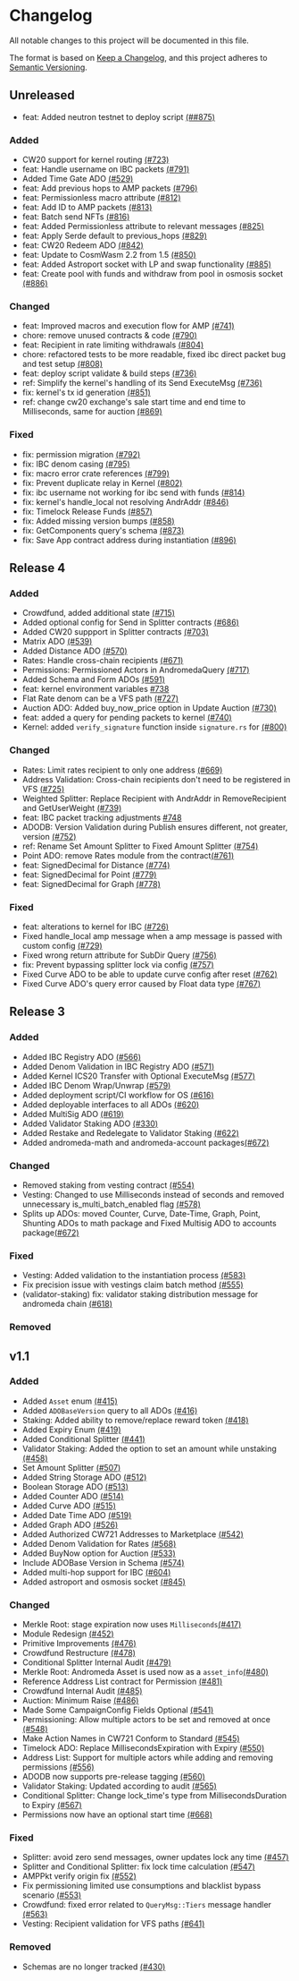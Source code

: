# Changelog

All notable changes to this project will be documented in this file.

The format is based on [Keep a Changelog](https://keepachangelog.com/en/1.1.0/),
and this project adheres to [Semantic Versioning](https://semver.org/spec/v2.0.0.html).

## Unreleased
- feat: Added neutron testnet to deploy script [(##875)](https://github.com/andromedaprotocol/andromeda-core/pull/875)

### Added

- CW20 support for kernel routing [(#723)](https://github.com/andromedaprotocol/andromeda-core/pull/723)
- feat: Handle username on IBC packets [(#791)](https://github.com/andromedaprotocol/andromeda-core/pull/791)
- Added Time Gate ADO [(#529)](https://github.com/andromedaprotocol/andromeda-core/pull/529)
- feat: Add previous hops to AMP packets [(#796)](https://github.com/andromedaprotocol/andromeda-core/pull/796)
- feat: Permissionless macro attribute [(#812)](https://github.com/andromedaprotocol/andromeda-core/pull/812)
- feat: Add ID to AMP packets [(#813)](https://github.com/andromedaprotocol/andromeda-core/pull/813)
- feat: Batch send NFTs [(#816)](https://github.com/andromedaprotocol/andromeda-core/pull/816)
- feat: Added Permissionless attribute to relevant messages [(#825)](https://github.com/andromedaprotocol/andromeda-core/pull/825)
- feat: Apply Serde default to previous_hops [(#829)](https://github.com/andromedaprotocol/andromeda-core/pull/829)
- feat: CW20 Redeem ADO [(#842)](https://github.com/andromedaprotocol/andromeda-core/pull/842)
- feat: Update to CosmWasm 2.2 from 1.5 [(#850)](https://github.com/andromedaprotocol/andromeda-core/pull/850)
- feat: Added Astroport socket with LP and swap functionality [(#885)](https://github.com/andromedaprotocol/andromeda-core/pull/885)
- feat: Create pool with funds and withdraw from pool in osmosis socket [(#886)](https://github.com/andromedaprotocol/andromeda-core/pull/886)

### Changed

- feat: Improved macros and execution flow for AMP [(#741)](https://github.com/andromedaprotocol/andromeda-core/pull/741)
- chore: remove unused contracts & code [(#790)](https://github.com/andromedaprotocol/andromeda-core/pull/790)
- feat: Recipient in rate limiting withdrawals [(#804)](https://github.com/andromedaprotocol/andromeda-core/pull/804)
- chore: refactored tests to be more readable, fixed ibc direct packet bug and test setup [(#808)](https://github.com/andromedaprotocol/andromeda-core/pull/808)
- feat: deploy script validate & build steps [(#736)](https://github.com/andromedaprotocol/andromeda-core/pull/736)
- ref: Simplify the kernel's handling of its Send ExecuteMsg [(#736)](https://github.com/andromedaprotocol/andromeda-core/pull/736)
- fix: kernel's tx id generation [(#851)](https://github.com/andromedaprotocol/andromeda-core/pull/851)
- ref: change cw20 exchange's sale start time and end time to Milliseconds, same for auction [(#869)](https://github.com/andromedaprotocol/andromeda-core/pull/869)

### Fixed

- fix: permission migration [(#792)](https://github.com/andromedaprotocol/andromeda-core/pull/792)
- fix: IBC denom casing [(#795)](https://github.com/andromedaprotocol/andromeda-core/pull/795)
- fix: macro error crate references [(#799)](https://github.com/andromedaprotocol/andromeda-core/pull/799)
- fix: Prevent duplicate relay in Kernel [(#802)](https://github.com/andromedaprotocol/andromeda-core/pull/802)
- fix: ibc username not working for ibc send with funds [(#814)](https://github.com/andromedaprotocol/andromeda-core/pull/814)
- fix: kernel's handle_local not resolving AndrAddr [(#846)](https://github.com/andromedaprotocol/andromeda-core/pull/846)
- fix: Timelock Release Funds [(#857)](https://github.com/andromedaprotocol/andromeda-core/pull/857)
- fix: Added missing version bumps [(#858)](https://github.com/andromedaprotocol/andromeda-core/pull/858)
- fix: GetComponents query's schema  [(#873)](https://github.com/andromedaprotocol/andromeda-core/pull/873)
- fix: Save App contract address during instantiation  [(#896)](https://github.com/andromedaprotocol/andromeda-core/pull/896)


## Release 4

### Added

- Crowdfund, added additional state [(#715)](https://github.com/andromedaprotocol/andromeda-core/pull/715)
- Added optional config for Send in Splitter contracts [(#686)](https://github.com/andromedaprotocol/andromeda-core/pull/686)
- Added CW20 suppport in Splitter contracts [(#703)](https://github.com/andromedaprotocol/andromeda-core/pull/703)
- Matrix ADO [(#539)](https://github.com/andromedaprotocol/andromeda-core/pull/539)
- Added Distance ADO [(#570)](https://github.com/andromedaprotocol/andromeda-core/pull/570)
- Rates: Handle cross-chain recipients [(#671)](https://github.com/andromedaprotocol/andromeda-core/pull/671)
- Permissions: Permissioned Actors in AndromedaQuery [(#717)](https://github.com/andromedaprotocol/andromeda-core/pull/717)
- Added Schema and Form ADOs [(#591)](https://github.com/andromedaprotocol/andromeda-core/pull/591)
- feat: kernel environment variables [#738](https://github.com/andromedaprotocol/andromeda-core/pull/738)
- Flat Rate denom can be a VFS path [(#727)](https://github.com/andromedaprotocol/andromeda-core/pull/727)
- Auction ADO: Added buy_now_price option in Update Auction [(#730)](https://github.com/andromedaprotocol/andromeda-core/pull/730)
- feat: added a query for pending packets to kernel [(#740)](https://github.com/andromedaprotocol/andromeda-core/pull/740)
- Kernel: added `verify_signature` function inside `signature.rs` for  [(#800)](https://github.com/andromedaprotocol/andromeda-core/pull/800)

### Changed

- Rates: Limit rates recipient to only one address [(#669)](https://github.com/andromedaprotocol/andromeda-core/pull/669)
- Address Validation: Cross-chain recipients don't need to be registered in VFS [(#725)](https://github.com/andromedaprotocol/andromeda-core/pull/725)
- Weighted Splitter: Replace Recipient with AndrAddr in RemoveRecipient and GetUserWeight [(#739)](https://github.com/andromedaprotocol/andromeda-core/pull/739)
- feat: IBC packet tracking adjustments [#748](https://github.com/andromedaprotocol/andromeda-core/pull/748)
- ADODB: Version Validation during Publish ensures different, not greater, version [(#752)](https://github.com/andromedaprotocol/andromeda-core/pull/752)
- ref: Rename Set Amount Splitter to Fixed Amount Splitter [(#754)](https://github.com/andromedaprotocol/andromeda-core/pull/754)
- Point ADO: remove Rates module from the contract[(#761)](https://github.com/andromedaprotocol/andromeda-core/pull/761)
- feat: SignedDecimal for Distance [(#774)](https://github.com/andromedaprotocol/andromeda-core/pull/774)
- feat: SignedDecimal for Point [(#779)](https://github.com/andromedaprotocol/andromeda-core/pull/779)
- feat: SignedDecimal for Graph [(#778)](https://github.com/andromedaprotocol/andromeda-core/pull/778)

### Fixed

- feat: alterations to kernel for IBC [(#726)](https://github.com/andromedaprotocol/andromeda-core/pull/726)
- Fixed handle_local amp message when a amp message is passed with custom config [(#729)](https://github.com/andromedaprotocol/andromeda-core/pull/729)
- Fixed wrong return attribute for SubDir Query [(#756)](https://github.com/andromedaprotocol/andromeda-core/pull/756)
- fix: Prevent bypassing splitter lock via config [(#757)](https://github.com/andromedaprotocol/andromeda-core/pull/757)
- Fixed Curve ADO to be able to update curve config after reset [(#762)](https://github.com/andromedaprotocol/andromeda-core/pull/762)
- Fixed Curve ADO's query error caused by Float data type [(#767)](https://github.com/andromedaprotocol/andromeda-core/pull/767)

## Release 3

### Added

- Added IBC Registry ADO [(#566)](https://github.com/andromedaprotocol/andromeda-core/pull/566)
- Added Denom Validation in IBC Registry ADO [(#571)](https://github.com/andromedaprotocol/andromeda-core/pull/571)
- Added Kernel ICS20 Transfer with Optional ExecuteMsg [(#577)](https://github.com/andromedaprotocol/andromeda-core/pull/577)
- Added IBC Denom Wrap/Unwrap [(#579)](https://github.com/andromedaprotocol/andromeda-core/pull/579)
- Added deployment script/CI workflow for OS [(#616)](https://github.com/andromedaprotocol/andromeda-core/pull/616)
- Added deployable interfaces to all ADOs [(#620)](https://github.com/andromedaprotocol/andromeda-core/pull/620)
- Added MultiSig ADO [(#619)](https://github.com/andromedaprotocol/andromeda-core/pull/619)
- Added Validator Staking ADO [(#330)](https://github.com/andromedaprotocol/andromeda-core/pull/330)
- Added Restake and Redelegate to Validator Staking [(#622)](https://github.com/andromedaprotocol/andromeda-core/pull/622)
- Added andromeda-math and andromeda-account packages[(#672)](https://github.com/andromedaprotocol/andromeda-core/pull/672)

### Changed

- Removed staking from vesting contract [(#554)](https://github.com/andromedaprotocol/andromeda-core/pull/554)
- Vesting: Changed to use Milliseconds instead of seconds and removed unnecessary is_multi_batch_enabled flag [(#578)](https://github.com/andromedaprotocol/andromeda-core/pull/578)
- Splits up ADOs: moved Counter, Curve, Date-Time, Graph, Point, Shunting ADOs to math package and Fixed Multisig ADO to accounts package[(#672)](https://github.com/andromedaprotocol/andromeda-core/pull/672)

### Fixed

- Vesting: Added validation to the instantiation process [(#583)](https://github.com/andromedaprotocol/andromeda-core/pull/583)
- Fix precision issue with vestings claim batch method [(#555)](https://github.com/andromedaprotocol/andromeda-core/pull/555)
- (validator-staking) fix: validator staking distribution message for andromeda chain [(#618)](https://github.com/andromedaprotocol/andromeda-core/pull/618)

### Removed

## v1.1

### Added

- Added `Asset` enum [(#415)](https://github.com/andromedaprotocol/andromeda-core/pull/415)
- Added `ADOBaseVersion` query to all ADOs [(#416)](https://github.com/andromedaprotocol/andromeda-core/pull/416)
- Staking: Added ability to remove/replace reward token [(#418)](https://github.com/andromedaprotocol/andromeda-core/pull/418)
- Added Expiry Enum [(#419)](https://github.com/andromedaprotocol/andromeda-core/pull/419)
- Added Conditional Splitter [(#441)](https://github.com/andromedaprotocol/andromeda-core/pull/441)
- Validator Staking: Added the option to set an amount while unstaking [(#458)](https://github.com/andromedaprotocol/andromeda-core/pull/458)
- Set Amount Splitter [(#507)](https://github.com/andromedaprotocol/andromeda-core/pull/507)
- Added String Storage ADO [(#512)](https://github.com/andromedaprotocol/andromeda-core/pull/512)
- Boolean Storage ADO [(#513)](https://github.com/andromedaprotocol/andromeda-core/pull/513)
- Added Counter ADO [(#514)](https://github.com/andromedaprotocol/andromeda-core/pull/514)
- Added Curve ADO [(#515)](https://github.com/andromedaprotocol/andromeda-core/pull/515)
- Added Date Time ADO [(#519)](https://github.com/andromedaprotocol/andromeda-core/pull/519)
- Added Graph ADO [(#526)](https://github.com/andromedaprotocol/andromeda-core/pull/526)
- Added Authorized CW721 Addresses to Marketplace [(#542)](https://github.com/andromedaprotocol/andromeda-core/pull/542)
- Added Denom Validation for Rates [(#568)](https://github.com/andromedaprotocol/andromeda-core/pull/568)
- Added BuyNow option for Auction [(#533)](https://github.com/andromedaprotocol/andromeda-core/pull/533)
- Include ADOBase Version in Schema [(#574)](https://github.com/andromedaprotocol/andromeda-core/pull/574)
- Added multi-hop support for IBC [(#604)](https://github.com/andromedaprotocol/andromeda-core/pull/604)
- Added astroport and osmosis socket [(#845)](https://github.com/andromedaprotocol/andromeda-core/pull/845)

### Changed

- Merkle Root: stage expiration now uses `Milliseconds`[(#417)](https://github.com/andromedaprotocol/andromeda-core/pull/417)
- Module Redesign [(#452)](https://github.com/andromedaprotocol/andromeda-core/pull/452)
- Primitive Improvements [(#476)](https://github.com/andromedaprotocol/andromeda-core/pull/476)
- Crowdfund Restructure [(#478)](https://github.com/andromedaprotocol/andromeda-core/pull/478)
- Conditional Splitter Internal Audit [(#479)](https://github.com/andromedaprotocol/andromeda-core/pull/479)
- Merkle Root: Andromeda Asset is used now as a `asset_info`[(#480)](https://github.com/andromedaprotocol/andromeda-core/pull/480)
- Reference Address List contract for Permission [(#481)](https://github.com/andromedaprotocol/andromeda-core/pull/481)
- Crowdfund Internal Audit [(#485)](https://github.com/andromedaprotocol/andromeda-core/pull/485)
- Auction: Minimum Raise [(#486)](https://github.com/andromedaprotocol/andromeda-core/pull/486)
- Made Some CampaignConfig Fields Optional [(#541)](https://github.com/andromedaprotocol/andromeda-core/pull/541)
- Permissioning: Allow multiple actors to be set and removed at once [(#548)](https://github.com/andromedaprotocol/andromeda-core/pull/548)
- Make Action Names in CW721 Conform to Standard [(#545)](https://github.com/andromedaprotocol/andromeda-core/pull/545)
- Timelock ADO: Replace MillisecondsExpiration with Expiry [(#550)](https://github.com/andromedaprotocol/andromeda-core/pull/550)
- Address List: Support for multiple actors while adding and removing permissions [(#556)](https://github.com/andromedaprotocol/andromeda-core/pull/556)
- ADODB now supports pre-release tagging [(#560)](https://github.com/andromedaprotocol/andromeda-core/pull/560)
- Validator Staking: Updated according to audit [(#565)](https://github.com/andromedaprotocol/andromeda-core/pull/565)
- Conditional Splitter: Change lock_time's type from MillisecondsDuration to Expiry [(#567)](https://github.com/andromedaprotocol/andromeda-core/pull/567)
- Permissions now have an optional start time [(#668)](https://github.com/andromedaprotocol/andromeda-core/pull/668)

### Fixed

- Splitter: avoid zero send messages, owner updates lock any time [(#457)](https://github.com/andromedaprotocol/andromeda-core/pull/457)
- Splitter and Conditional Splitter: fix lock time calculation [(#547)](https://github.com/andromedaprotocol/andromeda-core/pull/547)
- AMPPkt verify origin fix [(#552)](https://github.com/andromedaprotocol/andromeda-core/pull/552)
- Fix permissioning limited use consumptions and blacklist bypass scenario [(#553)](https://github.com/andromedaprotocol/andromeda-core/pull/553)
- Crowdfund: fixed error related to `QueryMsg::Tiers` message handler [(#563)](https://github.com/andromedaprotocol/andromeda-core/pull/563)
- Vesting: Recipient validation for VFS paths [(#641)](https://github.com/andromedaprotocol/andromeda-core/pull/641)

### Removed

- Schemas are no longer tracked [(#430)](https://github.com/andromedaprotocol/andromeda-core/pull/430)
